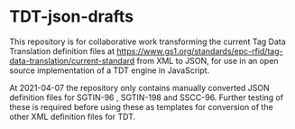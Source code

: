 # TDT-json-drafts

This repository is for collaborative work transforming the current Tag Data Translation definition files at https://www.gs1.org/standards/epc-rfid/tag-data-translation/current-standard from XML to JSON, for use in an open source implementation of a TDT engine in JavaScript.

At 2021-04-07 the repository only contains manually converted JSON definition files for SGTIN-96 , SGTIN-198 and SSCC-96.
Further testing of these is required before using these as templates for conversion of the other XML definition files for TDT.

